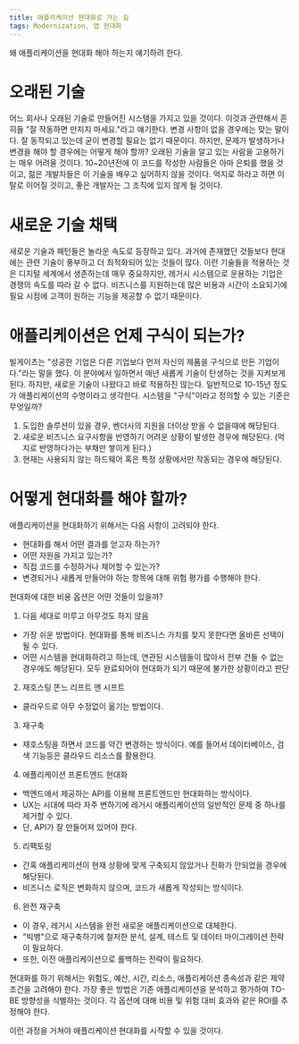 ```yaml
---
title: 애플리케이션 현대화로 가는 길
tags: Modernization, 앱 현대화
---
```

왜 애플리케이션을 현대화 해야 하는지 얘기하려 한다.

# 오래된 기술
어느 회사나 오래된 기술로 만들어진 시스템을 가지고 있을 것이다. 이것과 관련해서 흔히들 "잘 작동하면 만지지 마세요."라고 얘기한다. 변경 사항이 없을 경우에는 맞는 말이다. 잘 동작되고 있는데 굳이 변경할 필요는 없기 때문이다. 하지만, 문제가 발생하거나 변경을 해야 할 경우에는 어떻게 해야 할까? 오래된 기술을 알고 있는 사람을 고용하기는 매우 어려울 것이다. 10~20년전에 이 코드를 작성한 사람들은 아마 은퇴를 했을 것이고, 젊은 개발자들은 이 기술을 배우고 싶어하지 않을 것이다. 억지로 하라고 하면 이탈로 이어질 것이고, 좋은 개발자는 그 조직에 있지 않게 될 것이다.

# 새로운 기술 채택
새로운 기술과 패턴들은 놀라운 속도로 등장하고 있다. 과거에 존재했던 것들보다 현대에는 관련 기술이 풍부하고 더 최적화되어 있는 것들이 많다.
이런 기술들을 적용하는 것은 디지털 세계에서 생존하는데 매우 중요하지만, 레거시 시스템으로 운용하는 기업은 경쟁의 속도를 따라 갈 수 없다. 비즈니스를 지원하는데 많은 비용과 시간이 소요되기에 필요 시점에 고객이 원하는 기능을 제공할 수 없기 때문이다.

# 애플리케이션은 언제 구식이 되는가?
빌게이츠는 "성공한 기업은 다른 기업보다 먼저 자신의 제품을 구식으로 만든 기업이다."라는 말을 했다.
이 분야에서 일하면서 매년 새롭게 기술이 탄생하는 것을 지켜보게된다. 하지만, 새로운 기술이 나왔다고 바로 적용하진 않는다.
일반적으로 10-15년 정도가 애플리케이션의 수명이라고 생각한다. 시스템을 "구식"이라고 정의할 수 있는 기준은 무엇일까?
1. 도입한 솔루션이 있을 경우, 벤더사의 지원을 더이상 받을 수 없을때에 해당된다.
2. 새로운 비즈니스 요구사항을 반영하기 어려운 상황이 발생한 경우에 해당된다. (억지로 반영하다가는 부채만 쌓이게 된다.)
3. 현재는 사용되지 않는 하드웨어 혹은 특정 상황에서만 작동되는 경우에 해당된다.

# 어떻게 현대화를 해야 할까?
애플리케이션을 현대화하기 위해서는 다음 사항이 고려되야 한다.
* 현대화를 해서 어떤 결과를 얻고자 하는가?
* 어떤 자원을 가지고 있는가?
* 직접 코드를 수정하거나 제어할 수 있는가?
* 변경되거나 새롭게 만들어야 하는 항목에 대해 위험 평가를 수행해야 한다.

현대화에 대한 비용 옵션은 어떤 것들이 있을까?
1. 다음 세대로 미루고 아무것도 하지 않음
 * 가장 쉬운 방법이다. 현대화를 통해 비즈니스 가치를 찾지 못한다면 올바른 선택이 될 수 있다.
 * 어떤 시스템을 현대화하려고 하는데, 연관된 시스템들이 많아서 전부 건들 수 없는 경우에도 해당된다. 모두 완료되어야 현대화가 되기 때문에 불가한 상황이라고 판단
2. 재호스팅 똔느 리프트 앤 시프트
 * 클라우드로 아무 수정없이 옮기는 방법이다.
3. 재구축
 * 재호스팅을 하면서 코드를 약간 변경하는 방식이다. 예를 들어서 데이터베이스, 검색 기능등은 클라우드 리소스를 활용한다.
4. 애플리케이션 프론트엔드 현대화
 * 백엔드에서 제공하는 API를 이용해 프론트엔드만 현대화하는 방식이다.
 * UX는 시대에 따라 자주 변하기에 레거시 애플리케이션의 일반적인 문제 중 하나를 제거할 수 있다.
 * 단, API가 잘 만들어져 있어야 한다.
5. 리팩토링
 * 간혹 애플리케이션이 현재 상황에 맞게 구축되지 않았거나 진화가 안되었을 경우에 해당된다.
 * 비즈니스 로직은 변화하지 않으며, 코드가 새롭게 작성되는 방식이다.
6. 완전 재구축
 * 이 경우, 레거시 시스템을 완전 새로운 애플리케이션으로 대체한다.
 * "빅뱅"으로 재구축하기에 철저한 분석, 설계, 테스트 및 데이터 마이그레이션 전략이 필요하다.
 * 또한, 이전 애플리케이션으로 롤백하는 전략이 필요하다.

현대화를 하기 위해서는 위험도, 예산, 시간, 리소스, 애플리케이션 종속성과 같은 제약 조건을 고려해야 한다.
가장 좋은 방법은 기존 애플리케이션을 분석하고 평가하여 TO-BE 방향성을 식별하는 것이다. 각 옵션에 대해 비용 및 위험 대비 효과와 같은 ROI를 추정해야 한다.

이런 과정을 거쳐야 애플리케이션 현대화를 시작할 수 있을 것이다.
